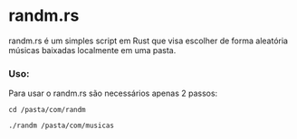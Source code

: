 # randm.rs

randm.rs é um simples script em Rust que visa escolher de forma aleatória músicas baixadas localmente em uma pasta.

### Uso:

Para usar o randm.rs são necessários apenas 2 passos:


`cd /pasta/com/randm`

`./randm /pasta/com/musicas`
